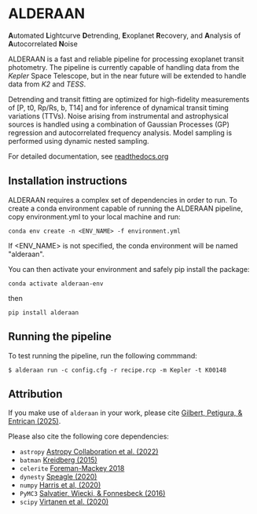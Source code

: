 # ALDERAAN
**A**utomated **L**ightcurve **D**etrending, **E**xoplanet **R**ecovery, and **A**nalysis of **A**utocorrelated **N**oise

ALDERAAN is a fast and reliable pipeline for processing exoplanet transit photometry. The pipeline is currently capable of handling data from the *Kepler* Space Telescope, but in the near future will be extended to handle data from *K2* and *TESS*.

Detrending and transit fitting are optimized for high-fidelity measurements of [P, t0, Rp/Rs, b, T14] and for inference of dynamical transit timing variations (TTVs). Noise arising from instrumental and astrophysical sources is handled using a combination of Gaussian Processes (GP) regression and autocorrelated frequency analysis. Model sampling is performed using dynamic nested sampling.

For detailed documentation, see [readthedocs.org](https://alderaan.readthedocs.io/en/latest/)

## Installation instructions

ALDERAAN requires a complex set of dependencies in order to run. To create a conda environment capable of running the ALDERAAN pipeline, copy environment.yml to your local machine and run:

```
conda env create -n <ENV_NAME> -f environment.yml
```

If <ENV_NAME> is not specified, the conda environment will be named "alderaan".

You can then activate your environment and safely pip install the package:

```
conda activate alderaan-env
```

then

```
pip install alderaan
```


## Running the pipeline

To test running the pipeline, run the following commmand:

```
$ alderaan run -c config.cfg -r recipe.rcp -m Kepler -t K00148
```


## Attribution
If you make use of `alderaan` in your work, please cite [Gilbert, Petigura, & Entrican (2025)](https://ui.adsabs.harvard.edu/abs/2025PNAS..12205295G/abstract).

Please also cite the following core dependencies:
* `astropy` [Astropy Collaboration et al. (2022)](https://ui.adsabs.harvard.edu/abs/2022ApJ...935..167A/abstract)
* `batman` [Kreidberg (2015)](https://ui.adsabs.harvard.edu/abs/2015ascl.soft10002K/abstract)
* `celerite` [Foreman-Mackey 2018](https://ui.adsabs.harvard.edu/abs/2018RNAAS...2...31F/abstract)
* `dynesty` [Speagle (2020)](https://ui.adsabs.harvard.edu/abs/2020MNRAS.493.3132S/abstract)
* `numpy` [Harris et al, (2020)](https://ui.adsabs.harvard.edu/abs/2020Natur.585..357H/abstract)
* `PyMC3` [Salvatier, Wiecki, & Fonnesbeck (2016)](https://ui.adsabs.harvard.edu/abs/2016ascl.soft10016S/abstract)
* `scipy` [Virtanen et al. (2020)](https://ui.adsabs.harvard.edu/abs/2016ascl.soft10016S/abstract)
